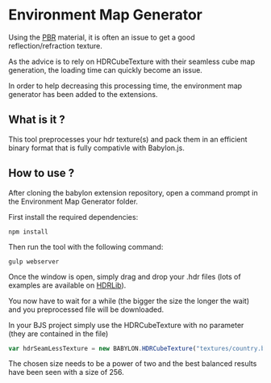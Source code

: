 ﻿# Environment Map Generator

Using the [PBR](http://doc.babylonjs.com/extensions/Physically_Based_Rendering_Master) material, it is often an issue to get a good reflection/refraction texture.

As the advice is to rely on HDRCubeTexture with their seamless cube map generation, the loading time can quickly become an issue.

In order to help decreasing this processing time, the environment map generator has been added to the extensions.

## What is it ?

This tool preprocesses your hdr texture(s) and pack them in an efficient binary format that is fully compativle with Babylon.js.

## How to use ?

After cloning the babylon extension repository, open a command prompt in the Environment Map Generator folder.

First install the required dependencies:

```
npm install
```

Then run the tool with the following command:

```
gulp webserver
```

Once the window is open, simply drag and drop your .hdr files (lots of examples are available on [HDRLib](http://hdrlib.com)).

You now have to wait for a while (the bigger the size the longer the wait) and you preprocessed file will be downloaded.

In your BJS project simply use the HDRCubeTexture with no parameter (they are contained in the file)

```javascript
var hdrSeamLessTexture = new BABYLON.HDRCubeTexture("textures/country.babylon.hdr", scene);
```

The chosen size needs to be a power of two and the best balanced results have been seen with a size of 256.
